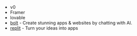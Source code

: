 - v0
- Framer
- lovable
- [bolt](https://bolt.new/) - Create stunning apps & websites by chatting with AI.
- [replit](https://www.replit.com/) - Turn your ideas into apps